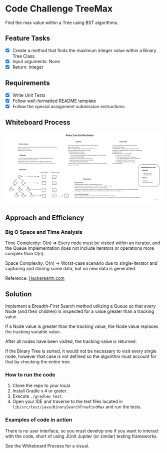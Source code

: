# Code Challenge TreeMax

Find the max value within a Tree using BST algorithms.

## Feature Tasks

- [X] Create a method that finds the maximum integer value within a Binary Tree Class.
- [X] Input arguments: None
- [X] Return: Integer

## Requirements

- [X] Write Unit Tests
- [X] Follow well-formatted README template
- [X] Follow the special assignment submission instructions

## Whiteboard Process

![tree-max.jpg](tree-max.jpg)

## Approach and Efficiency

### Big O Space and Time Analysis

Time Complexity: O(n) => Every node must be visited within an iterator, and the Queue implementation does not include iterators or operations more complex than O(n).

Space Complexity: O(n) => Worst-case scenario due to single-iterator and capturing and storing some data, but no new data is generated.

Reference: [Hackerearth.com](https://www.hackerearth.com/practice/notes/big-o-cheatsheet-series-data-structures-and-algorithms-with-thier-complexities-1/)

## Solution

Implement a Breadth-First Search method utilizing a Queue so that every Node (and their children) is inspected for a value greater than a tracking value.

If a Node value is greater than the tracking value, the Node value replaces the tracking variable value.

After all nodes have been visited, the tracking value is returned.

If the Binary Tree is sorted, it would not be necessary to visit every single node, however that case is not defined so the algorithm must account for that by checking the entire tree.

### How to run the code

1. Clone the repo to your local.
2. Install Gradle v.4 or grater.
3. Execute `./gradlew test`.
4. Open your IDE and traverse to the test files located in `lib/src/test/java/BinarySearchTreeFindMax` and run the tests.

### Examples of code in action

There is no user interface, so you must develop one if you want to interact with the code, short of using JUnit Jupiter (or similar) testing frameworks.

See the Whiteboard Process for a visual.
